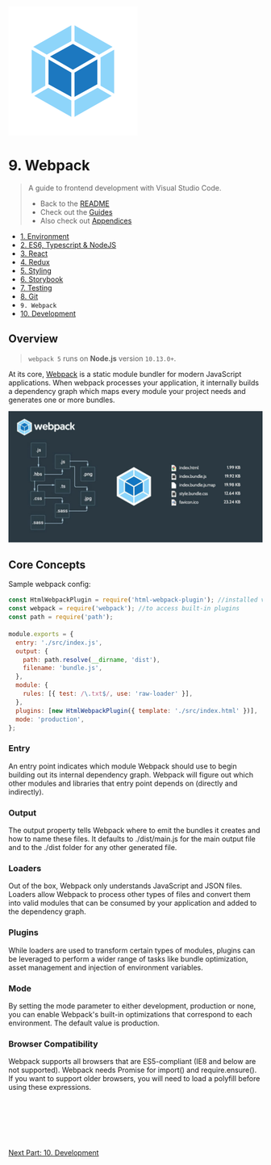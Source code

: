 <img
style="height: 256px"
height="256"
src="../assets/logos/webpack.png"
/>

# 9. Webpack

> A guide to frontend development with Visual Studio Code.
>
> - Back to the [README](../../README.md)
> - Check out the [Guides](./guides/CryptoCharts.md)
> - Also check out [Appendices](./appendix/CodingStandards.md)

- [1. Environment](./1-Environment.md)
- [2. ES6, Typescript & NodeJS](./2-Javascript.md)
- [3. React](./3-React.md)
- [4. Redux](./4-Redux.md)
- [5. Styling](./5-Styling.md)
- [6. Storybook](./6-Storybook.md)
- [7. Testing](./7-Testing.md)
- [8. Git](./8-Git.md)
- `9. Webpack`
- [10. Development](./10-Development.md)

## Overview

> `webpack 5` runs on **Node.js** version `10.13.0+`.

At its core, [Webpack](https://webpack.js.org/concepts/) is a static module bundler for modern JavaScript applications. When webpack processes your application, it internally builds a dependency graph which maps every module your project needs and generates one or more bundles.

![webpack-summary](./../assets/chapters/webpack-summary.jpeg)

## Core Concepts

Sample webpack config:
```js
const HtmlWebpackPlugin = require('html-webpack-plugin'); //installed via npm
const webpack = require('webpack'); //to access built-in plugins
const path = require('path');

module.exports = {
  entry: './src/index.js',
  output: {
    path: path.resolve(__dirname, 'dist'),
    filename: 'bundle.js',
  },
  module: {
    rules: [{ test: /\.txt$/, use: 'raw-loader' }],
  },
  plugins: [new HtmlWebpackPlugin({ template: './src/index.html' })],
  mode: 'production',
};
```

### Entry

An entry point indicates which module Webpack should use to begin building out its internal dependency graph. Webpack will figure out which other modules and libraries that entry point depends on (directly and indirectly).

### Output

The output property tells Webpack where to emit the bundles it creates and how to name these files. It defaults to ./dist/main.js for the main output file and to the ./dist folder for any other generated file.

### Loaders

Out of the box, Webpack only understands JavaScript and JSON files. Loaders allow Webpack to process other types of files and convert them into valid modules that can be consumed by your application and added to the dependency graph.

### Plugins

While loaders are used to transform certain types of modules, plugins can be leveraged to perform a wider range of tasks like bundle optimization, asset management and injection of environment variables.

### Mode

By setting the mode parameter to either development, production or none, you can enable Webpack's built-in optimizations that correspond to each environment. The default value is production.

### Browser Compatibility

Webpack supports all browsers that are ES5-compliant (IE8 and below are not supported). Webpack needs Promise for import() and require.ensure(). If you want to support older browsers, you will need to load a polyfill before using these expressions.

<br />
<br />
<br />
<br />
<br />

[Next Part: 10. Development](./10-Development.md)

<br />
<br />